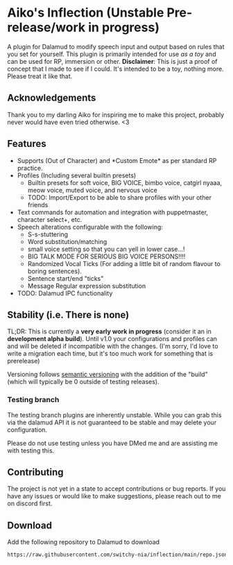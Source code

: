 # Aiko's Inflection (Unstable Pre-release/work in progress)

A plugin for Dalamud to modify speech input and output based on rules that you set for yourself.
This plugin is primarily intended for use _as a toy_ and can be used for RP, immersion or other.
**Disclaimer**: This is just a proof of concept that I made to see if I could. It's intended to be a toy, nothing more. Please treat it like that.

## Acknowledgements

Thank you to my darling Aiko for inspiring me to make this project, probably never would have even tried otherwise. <3

## Features

- Supports (Out of Character) and \*Custom Emote\* as per standard RP practice.
- Profiles (Including several builtin presets)
  - Builtin presets for soft voice, BIG VOICE, bimbo voice, catgirl nyaaa, meow voice, muted voice, and nervous voice
  - TODO: Import/Export to be able to share profiles with your other friends
- Text commands for automation and integration with puppetmaster,  character select+, etc.
- Speech alterations configurable with the following:
  - S-s-stuttering
  - Word substitution/matching
  - small voice setting so that you can yell in lower case...!
  - BIG TALK MODE FOR SERIOUS BIG VOICE PERSONS!!!!
  - Randomized Vocal Ticks (For adding a little bit of random flavour to boring sentences).
  - Sentence start/end "ticks"
  - Message Regular expression substitution
- TODO: Dalamud IPC functionality

## Stability (i.e. There is none)

TL;DR: This is currently a **very early work in progress** (consider it an in **development alpha build**).
Until v1.0 your configurations and profiles can and will be deleted if incompatible with the changes. (I'm sorry, I'd love to write a migration each time, but it's too much work for something that is prerelease)

Versioning follows [semantic versioning](www.semver.org) with the addition of the "build" (which will typically be 0 outside of testing releases).

### Testing branch

The testing branch plugins are inherently unstable. While you can grab this via the dalamud API it is not guaranteed to be stable and may delete your configuration.

Please do not use testing unless you have DMed me and are assisting me with testing this.

## Contributing

The project is not yet in a state to accept contributions or bug reports. If you have any issues or would like to make suggestions, please reach out to me on discord first.

## Download

Add the following repository to Dalamud to download

```sh
https://raw.githubusercontent.com/switchy-nia/inflection/main/repo.json
```
